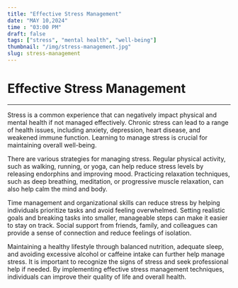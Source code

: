 ```yaml
---
title: "Effective Stress Management"
date: "MAY 10,2024"
time : "03:00 PM"
draft: false
tags: ["stress", "mental health", "well-being"]
thumbnail: "/img/stress-management.jpg"
slug: stress-management
---
```


# Effective Stress Management

---

Stress is a common experience that can negatively impact physical and mental health if not managed effectively. Chronic stress can lead to a range of health issues, including anxiety, depression, heart disease, and weakened immune function. Learning to manage stress is crucial for maintaining overall well-being.

There are various strategies for managing stress. Regular physical activity, such as walking, running, or yoga, can help reduce stress levels by releasing endorphins and improving mood. Practicing relaxation techniques, such as deep breathing, meditation, or progressive muscle relaxation, can also help calm the mind and body.

Time management and organizational skills can reduce stress by helping individuals prioritize tasks and avoid feeling overwhelmed. Setting realistic goals and breaking tasks into smaller, manageable steps can make it easier to stay on track. Social support from friends, family, and colleagues can provide a sense of connection and reduce feelings of isolation.

Maintaining a healthy lifestyle through balanced nutrition, adequate sleep, and avoiding excessive alcohol or caffeine intake can further help manage stress. It is important to recognize the signs of stress and seek professional help if needed. By implementing effective stress management techniques, individuals can improve their quality of life and overall health.
